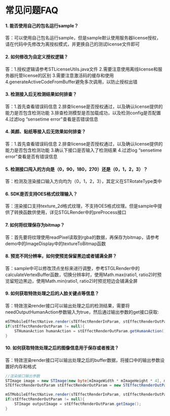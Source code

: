 # 常见问题FAQ

#### 1. 能否使用自己的包名运行sample？
答：可以使用自己包名运行sample，但是sample默认使用服务器license授权，请在代码中先修改为离授权模式，并更换自己的测试license文件即可

#### 2. 如何修改为自定义授权逻辑？
答：1.授权逻辑请参考STLicenseUtils.java文件 2.需要注意使用离线license和服务器托管license的区别 3.需要注意激活码的缓存和使用 4.generateActiveCodeFromBuffer避免多次调用，以防止授权出错

#### 3. 检测接入后无检测结果如何排查？
答：1.首先查看错误码信息 2.排查license是否授权通过，以及确认license提供的能力是否包含检测功能 3.排查检测模型是否加载成功，以及检测config是否配置 4.过滤log “sensetime error"查看是否错误信息

#### 4. 美颜、贴纸等接入后无效果如何排查？
答：1.首先查看错误码信息 2.排查license是否授权通过，以及确认license提供的能力是否包含检测功能 3.确认下接口是否输入了检测结果 4.过滤log “sensetime error"查看是否有错误信息

#### 5. 检测接口闯入的方向是（0，90，180，270）还是（0，1，2，3）？
答：检测及渲染接口输入方向均为（0，1，2，3），其定义在STRotateType类中

#### 6. SDK是否支持OES格式纹理输入？
答：渲染接口支持texture_2d格式纹理，不支持OES格式纹理。但是sample中提供了转换函数供使用，详见STGLRender中的preProcess接口

#### 7. 如何将纹理保存为bitmap？
答：首先要将纹理使用readPixel读取到rgba的数据，再保存为bitmap，请参考demo中的ImageDisplay中的textureToBitmap函数

#### 8. 预览不同分辨率，如何使预览保留黑边或者铺满全屏？
答：sample中可以修改顶点坐标来进行调整，参考STGLRender中的calculateVertexBuffer函数，切换分辨率时，使用Math.max(ratio1, ratio2)时预览留短边黑边，使用Math.min(ratio1, ratio2)时预览短边会铺满全屏

#### 9. 如何获取特效处理之后的人脸关键点等信息？
答：特效渲染render接口可以输出处理之后的检测结果，需要将needOutputHumanAction参数输入为true，然后通过输出参数的get接口获取:
```java
mSTMobileEffectNative.render(sTEffectRenderInParam, stEffectRenderOutParam, true);
if(stEffectRenderOutParam != null){
    STHumanAction humanAction = stEffectRenderOutParam.getHumanAction();
}
```

#### 10. 如何获取特效处理之后的图像信息用于保存或者推流？
答：特效渲染render接口可以输出处理之后的buffer数据，将接口中的输出参数设置好内存和格式
```java
//渲染接口输出参数
STImage image = new STImage(new byte[mImageWidth * mImageHeight * 4], mImageWidth, mImageHeight, image, STCommon.ST_PIX_FMT_RGBA8888, 0);
STEffectRenderOutParam stEffectRenderOutParam = new STEffectRenderOutParam(stEffectTextureOut, image, mSTHumanAction[mCameraInputTextureIndex]);

mSTMobileEffectNative.render(sTEffectRenderInParam, stEffectRenderOutParam, true);
if(stEffectRenderOutParam != null){
    STImage outputImage = stEffectRenderOutParam.getImage();
}
```